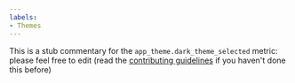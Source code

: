 ```yaml
---
labels:
- Themes
---
```

This is a stub commentary for the `app_theme.dark_theme_selected` metric: please feel free to edit (read the
[contributing guidelines](https://github.com/mozilla/glean-annotations/blob/main/CONTRIBUTING.md)
if you haven't done this before)

